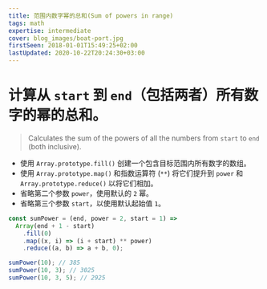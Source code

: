 ```yaml
---
title: 范围内数字幂的总和(Sum of powers in range)
tags: math
expertise: intermediate
cover: blog_images/boat-port.jpg
firstSeen: 2018-01-01T15:49:25+02:00
lastUpdated: 2020-10-22T20:24:30+03:00
---
```


# 计算从 `start` 到 `end`（包括两者）所有数字的幂的总和。
> Calculates the sum of the powers of all the numbers from `start` to `end` (both inclusive).

- 使用 `Array.prototype.fill()` 创建一个包含目标范围内所有数字的数组。
- 使用 `Array.prototype.map()` 和指数运算符 (`**`) 将它们提升到 `power` 和 `Array.prototype.reduce()` 以将它们相加。
- 省略第二个参数 `power`，使用默认的 `2` 幂。
- 省略第三个参数 `start`，以使用默认起始值 `1`。

```js
const sumPower = (end, power = 2, start = 1) =>
  Array(end + 1 - start)
    .fill(0)
    .map((x, i) => (i + start) ** power)
    .reduce((a, b) => a + b, 0);
```

```js
sumPower(10); // 385
sumPower(10, 3); // 3025
sumPower(10, 3, 5); // 2925
```
